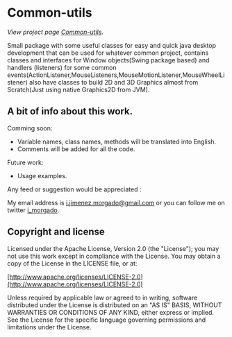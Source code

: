 Common-utils
================================

*View project page [Common-utils](http://ijmorgado.github.com/common-utils/).*

Small package with some useful classes for easy and quick java desktop development that can be used for whatever common project, contains classes and interfaces for Window objects(Swing package based) and handlers (listeners) for some common events(ActionListener,MouseListeners,MouseMotionListener,MouseWheelListener) also have classes to build 2D and 3D Graphics almost from Scratch(Just using native Graphics2D from JVM).

A bit of info about this work.
-------------------------

Comming soon:

* Variable names, class names, methods will be translated into English.
* Comments will be added for all the code.

Future work:

* Usage examples.


Any feed or suggestion would be appreciated :

My email address is i.jimenez.morgado@gmail.com or you can follow me on twitter [i_morgado](https://twitter.com/i_morgado).

## Copyright and license

Licensed under the Apache License, Version 2.0 (the "License");
you may not use this work except in compliance with the License.
You may obtain a copy of the License in the LICENSE file, or at:

  [http://www.apache.org/licenses/LICENSE-2.0](http://www.apache.org/licenses/LICENSE-2.0)

Unless required by applicable law or agreed to in writing, software
distributed under the License is distributed on an "AS IS" BASIS,
WITHOUT WARRANTIES OR CONDITIONS OF ANY KIND, either express or implied.
See the License for the specific language governing permissions and
limitations under the License.
